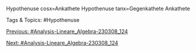 Hypothenuse
cosx=Ankathete
Hypothenuse
tanx=Gegenkathete
Ankathete

   Tags & Topics:
   #Hypothenuse

[Previous: #Analysis-Lineare_Algebra-230308_124](Analysis-Lineare_Algebra-230308_124.md)

[Next: #Analysis-Lineare_Algebra-230308_124](Analysis-Lineare_Algebra-230308_124.md)
